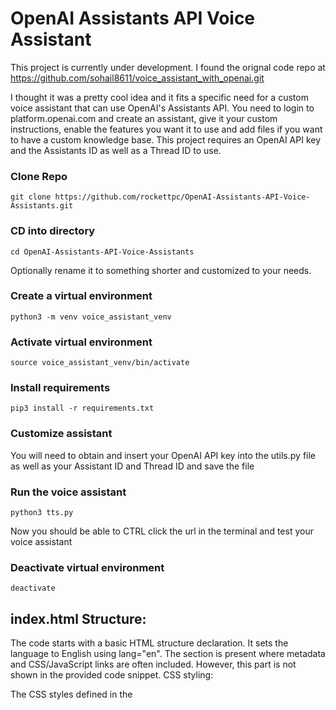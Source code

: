 # OpenAI Assistants API Voice Assistant
This project is currently under development. I found the orignal code repo at https://github.com/sohail8611/voice_assistant_with_openai.git

I thought it was a pretty cool idea and it fits a specific need for a custom voice assistant that can use OpenAI's Assistants API. You need to login to platform.openai.com and create an assistant, give it your custom instructions, enable the features you want it to use and add files if you want to have a custom knowledge base. This project requires an OpenAI API key and the Assistants ID as well as a Thread ID to use.

### Clone Repo
```
git clone https://github.com/rockettpc/OpenAI-Assistants-API-Voice-Assistants.git
```

### CD into directory
```
cd OpenAI-Assistants-API-Voice-Assistants
```
Optionally rename it to something shorter and customized to your needs.

### Create a virtual environment
```
python3 -m venv voice_assistant_venv
```

### Activate virtual environment
```
source voice_assistant_venv/bin/activate
```

### Install requirements
```
pip3 install -r requirements.txt
```

### Customize assistant
You will need to obtain and insert your OpenAI API key into the utils.py file as well as your Assistant ID and Thread ID and save the file

### Run the voice assistant
```
python3 tts.py
```
Now you should be able to CTRL click the url in the terminal and test your voice assistant

### Deactivate virtual environment
```
deactivate
```

## index.html Structure:

The code starts with a basic HTML structure declaration.
It sets the language to English using lang="en".
The <head> section is present where metadata and CSS/JavaScript links are often included. However, this part is not shown in the provided code snippet.
CSS styling:

The CSS styles defined in the <style> section:
Styles the body to have no margin, centered content, a specific background color, and a font family.
Styles the #assistant-container to have centered text.
Styles the #assistant_heading to have a large font size.
Styles the #microphone-button which is a circular button with specific dimensions, colors, and cursor style.
Defines an animation class .listening for the microphone button which creates a pulsating effect.
The @keyframes rule defines the animation behavior for the pulsating effect.
HTML body:

Contains a <div> with the id assistant-container which holds a microphone button (<button id="microphone-button">) and a paragraph with the id assistant_heading displaying the heading text.
JavaScript functionality:

Within the <script> tag:
It waits for the DOM content to be fully loaded before executing the JavaScript code.
It initializes variables for handling speech recognition and audio recording.
Checks if the required APIs (webkitSpeechRecognition and MediaRecorder) are supported by the browser.
Sets up the speech recognition and audio recording functionality.
Defines functions for handling the end of audio playback and sending audio data to a server.
Adds an event listener to the microphone button for starting/stopping the recognition and recording processes.
Runtime behavior:

When the microphone button is clicked, it starts/stops the speech recognition and audio recording processes based on the current state.
Once audio data is captured, it is sent to a specified server endpoint using a POST request.
The response from the server is processed to play the received audio and execute additional actions when the audio playback ends.
Overall, this code snippet combines HTML, CSS, and JavaScript to create a simple web interface for voice input using the browser's Web Speech API and MediaRecorder API. It allows users to interact with a voice assistant through a microphone button on the webpage.
